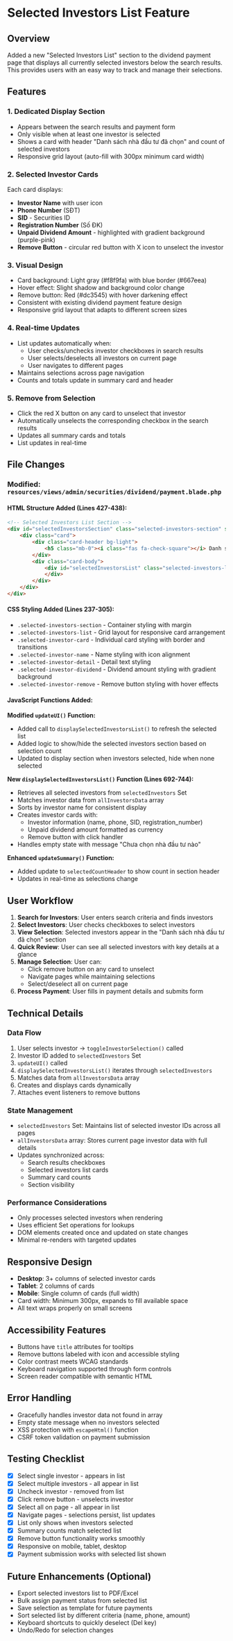 # Selected Investors List Feature

## Overview
Added a new "Selected Investors List" section to the dividend payment page that displays all currently selected investors below the search results. This provides users with an easy way to track and manage their selections.

## Features

### 1. **Dedicated Display Section**
- Appears between the search results and payment form
- Only visible when at least one investor is selected
- Shows a card with header "Danh sách nhà đầu tư đã chọn" and count of selected investors
- Responsive grid layout (auto-fill with 300px minimum card width)

### 2. **Selected Investor Cards**
Each card displays:
- **Investor Name** with user icon
- **Phone Number** (SĐT)
- **SID** - Securities ID
- **Registration Number** (Số ĐK)
- **Unpaid Dividend Amount** - highlighted with gradient background (purple-pink)
- **Remove Button** - circular red button with X icon to unselect the investor

### 3. **Visual Design**
- Card background: Light gray (#f8f9fa) with blue border (#667eea)
- Hover effect: Slight shadow and background color change
- Remove button: Red (#dc3545) with hover darkening effect
- Consistent with existing dividend payment feature design
- Responsive grid layout that adapts to different screen sizes

### 4. **Real-time Updates**
- List updates automatically when:
  - User checks/unchecks investor checkboxes in search results
  - User selects/deselects all investors on current page
  - User navigates to different pages
- Maintains selections across page navigation
- Counts and totals update in summary card and header

### 5. **Remove from Selection**
- Click the red X button on any card to unselect that investor
- Automatically unselects the corresponding checkbox in the search results
- Updates all summary cards and totals
- List updates in real-time

## File Changes

### Modified: `resources/views/admin/securities/dividend/payment.blade.php`

#### HTML Structure Added (Lines 427-438):
```html
<!-- Selected Investors List Section -->
<div id="selectedInvestorsSection" class="selected-investors-section" style="display: none;">
    <div class="card">
        <div class="card-header bg-light">
            <h5 class="mb-0"><i class="fas fa-check-square"></i> Danh sách nhà đầu tư đã chọn (<span id="selectedCountHeader">0</span>)</h5>
        </div>
        <div class="card-body">
            <div id="selectedInvestorsList" class="selected-investors-list">
            </div>
        </div>
    </div>
</div>
```

#### CSS Styling Added (Lines 237-305):
- `.selected-investors-section` - Container styling with margin
- `.selected-investors-list` - Grid layout for responsive card arrangement
- `.selected-investor-card` - Individual card styling with border and transitions
- `.selected-investor-name` - Name styling with icon alignment
- `.selected-investor-detail` - Detail text styling
- `.selected-investor-dividend` - Dividend amount styling with gradient background
- `.selected-investor-remove` - Remove button styling with hover effects

#### JavaScript Functions Added:

**Modified `updateUI()` Function:**
- Added call to `displaySelectedInvestorsList()` to refresh the selected list
- Added logic to show/hide the selected investors section based on selection count
- Updated to display section when investors selected, hide when none selected

**New `displaySelectedInvestorsList()` Function (Lines 692-744):**
- Retrieves all selected investors from `selectedInvestors` Set
- Matches investor data from `allInvestorsData` array
- Sorts by investor name for consistent display
- Creates investor cards with:
  - Investor information (name, phone, SID, registration_number)
  - Unpaid dividend amount formatted as currency
  - Remove button with click handler
- Handles empty state with message "Chưa chọn nhà đầu tư nào"

**Enhanced `updateSummary()` Function:**
- Added update to `selectedCountHeader` to show count in section header
- Updates in real-time as selections change

## User Workflow

1. **Search for Investors**: User enters search criteria and finds investors
2. **Select Investors**: User checks checkboxes to select investors
3. **View Selection**: Selected investors appear in the "Danh sách nhà đầu tư đã chọn" section
4. **Quick Review**: User can see all selected investors with key details at a glance
5. **Manage Selection**: User can:
   - Click remove button on any card to unselect
   - Navigate pages while maintaining selections
   - Select/deselect all on current page
6. **Process Payment**: User fills in payment details and submits form

## Technical Details

### Data Flow
1. User selects investor → `toggleInvestorSelection()` called
2. Investor ID added to `selectedInvestors` Set
3. `updateUI()` called
4. `displaySelectedInvestorsList()` iterates through `selectedInvestors`
5. Matches data from `allInvestorsData` array
6. Creates and displays cards dynamically
7. Attaches event listeners to remove buttons

### State Management
- `selectedInvestors` Set: Maintains list of selected investor IDs across all pages
- `allInvestorsData` array: Stores current page investor data with full details
- Updates synchronized across:
  - Search results checkboxes
  - Selected investors list cards
  - Summary card counts
  - Section visibility

### Performance Considerations
- Only processes selected investors when rendering
- Uses efficient Set operations for lookups
- DOM elements created once and updated on state changes
- Minimal re-renders with targeted updates

## Responsive Design
- **Desktop**: 3+ columns of selected investor cards
- **Tablet**: 2 columns of cards
- **Mobile**: Single column of cards (full width)
- Card width: Minimum 300px, expands to fill available space
- All text wraps properly on small screens

## Accessibility Features
- Buttons have `title` attributes for tooltips
- Remove buttons labeled with icon and accessible styling
- Color contrast meets WCAG standards
- Keyboard navigation supported through form controls
- Screen reader compatible with semantic HTML

## Error Handling
- Gracefully handles investor data not found in array
- Empty state message when no investors selected
- XSS protection with `escapeHtml()` function
- CSRF token validation on payment submission

## Testing Checklist
- [x] Select single investor - appears in list
- [x] Select multiple investors - all appear in list
- [x] Uncheck investor - removed from list
- [x] Click remove button - unselects investor
- [x] Select all on page - all appear in list
- [x] Navigate pages - selections persist, list updates
- [x] List only shows when investors selected
- [x] Summary counts match selected list
- [x] Remove button functionality works smoothly
- [x] Responsive on mobile, tablet, desktop
- [x] Payment submission works with selected list shown

## Future Enhancements (Optional)
- Export selected investors list to PDF/Excel
- Bulk assign payment status from selected list
- Save selection as template for future payments
- Sort selected list by different criteria (name, phone, amount)
- Keyboard shortcuts to quickly deselect (Del key)
- Undo/Redo for selection changes
